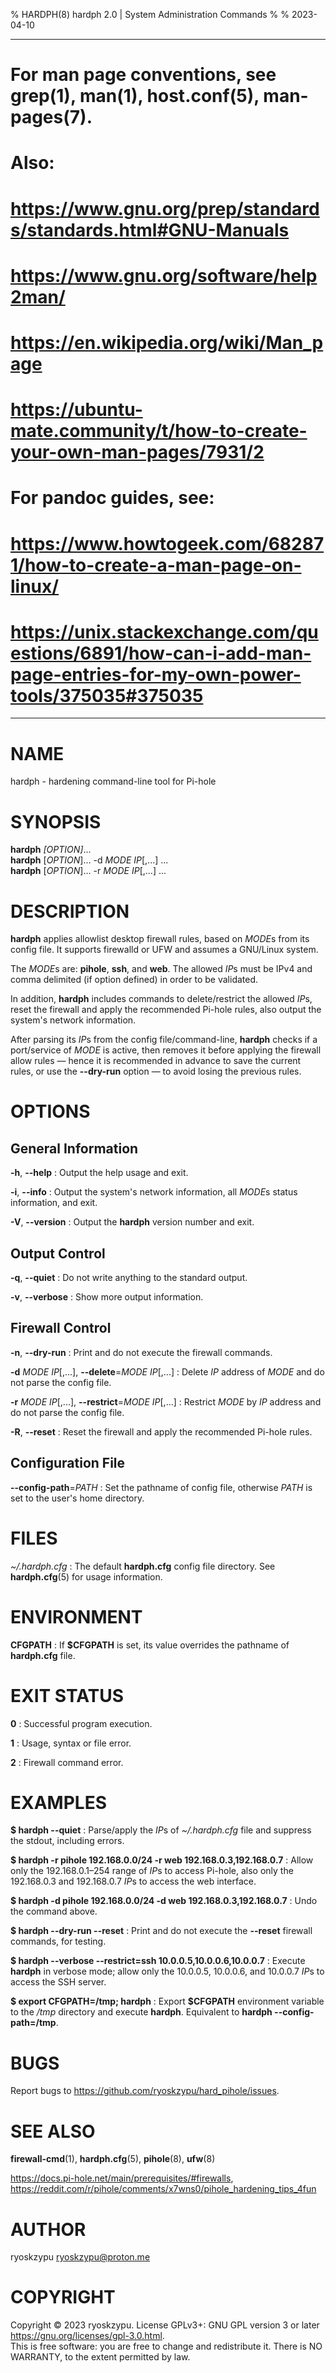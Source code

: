 % HARDPH(8) hardph 2.0 | System Administration Commands
%
% 2023-04-10

---
# For man page conventions, see grep(1), man(1), host.conf(5), man-pages(7).
#
# Also:
#   https://www.gnu.org/prep/standards/standards.html#GNU-Manuals
#   https://www.gnu.org/software/help2man/
#   https://en.wikipedia.org/wiki/Man_page
#   https://ubuntu-mate.community/t/how-to-create-your-own-man-pages/7931/2
#
# For pandoc guides, see:
#   https://www.howtogeek.com/682871/how-to-create-a-man-page-on-linux/
#   https://unix.stackexchange.com/questions/6891/how-can-i-add-man-page-entries-for-my-own-power-tools/375035#375035
---

# NAME
hardph - hardening command-line tool for Pi-hole

# SYNOPSIS
**hardph** *[OPTION]*... \
**hardph** [*OPTION*]... -d *MODE* *IP*[,...] ... \
**hardph** [*OPTION*]... -r *MODE* *IP*[,...] ...

# DESCRIPTION
**hardph** applies allowlist desktop firewall rules, based on *MODE*s from its
config file. It supports firewalld or UFW and assumes a GNU/Linux system.

The *MODE*s are: **pihole**, **ssh**, and **web**. The allowed *IP*s must be IPv4
and comma delimited (if option defined) in order to be validated.

In addition, **hardph** includes commands to delete/restrict the allowed *IP*s,
reset the firewall and apply the recommended Pi-hole rules, also output the system's
network information.

After parsing its *IP*s from the config file/command-line, **hardph** checks if a
port/service of *MODE* is active, then removes it before applying the firewall
allow rules — hence it is recommended in advance to save the current rules, or use
the **--dry-run** option — to avoid losing the previous rules.

# OPTIONS
## General Information
**-h**, **--help**
: Output the help usage and exit.

**-i**, **--info**
: Output the system's network information, all *MODE*s status information, and exit.

**-V**, **--version**
: Output the **hardph** version number and exit.

## Output Control
**-q**, **--quiet**
: Do not write anything to the standard output.

**-v**, **--verbose**
: Show more output information.

## Firewall Control
**-n**, **--dry-run**
: Print and do not execute the firewall commands.

**-d** *MODE* *IP*[,...], **--delete**=*MODE* *IP*[,...]
: Delete *IP* address of *MODE* and do not parse the config file.

**-r** *MODE* *IP*[,...], **--restrict**=*MODE* *IP*[,...]
: Restrict *MODE* by *IP* address and do not parse the config file.

**-R**, **--reset**
: Reset the firewall and apply the recommended Pi-hole rules.

## Configuration File
**--config-path**=*PATH*
: Set the pathname of config file, otherwise *PATH* is set to the user's home directory.

# FILES
*~/.hardph.cfg*
: The default **hardph.cfg** config file directory. See **hardph.cfg**(5) for usage
information.

# ENVIRONMENT
**CFGPATH**
: If **$CFGPATH** is set, its value overrides the pathname of **hardph.cfg** file.

# EXIT STATUS
**0**
: Successful program execution.

**1**
: Usage, syntax or file error.

**2**
: Firewall command error.

# EXAMPLES
**$ hardph --quiet**
: Parse/apply the *IP*s of *~/.hardph.cfg* file and suppress the stdout, including
errors.

**$ hardph -r pihole 192.168.0.0/24 -r web 192.168.0.3,192.168.0.7**
: Allow only the 192.168.0.1–254 range of *IP*s to access Pi-hole, also only the
192.168.0.3 and 192.168.0.7 *IP*s to access the web interface.

**$ hardph -d pihole 192.168.0.0/24 -d web 192.168.0.3,192.168.0.7**
: Undo the command above.

**$ hardph --dry-run --reset**
: Print and do not execute the **--reset** firewall commands, for testing.

**$ hardph --verbose --restrict=ssh 10.0.0.5,10.0.0.6,10.0.0.7**
: Execute **hardph** in verbose mode; allow only the 10.0.0.5, 10.0.0.6, and 10.0.0.7 *IP*s to access the SSH server.

**$ export CFGPATH=/tmp; hardph**
: Export **$CFGPATH** environment variable to the */tmp* directory and execute **hardph**.
Equivalent to **hardph --config-path=/tmp**.

# BUGS
Report bugs to <https://github.com/ryoskzypu/hard_pihole/issues>.

# SEE ALSO
**firewall-cmd**(1), **hardph.cfg**(5), **pihole**(8), **ufw**(8)

<https://docs.pi-hole.net/main/prerequisites/#firewalls>, <https://reddit.com/r/pihole/comments/x7wns0/pihole_hardening_tips_4fun>

# AUTHOR
ryoskzypu <ryoskzypu@proton.me>

# COPYRIGHT
Copyright © 2023 ryoskzypu. License GPLv3+: GNU GPL version 3 or later <https://gnu.org/licenses/gpl-3.0.html>. \
This is free software: you are free to change and redistribute it. There is NO WARRANTY, to the extent permitted by law.
